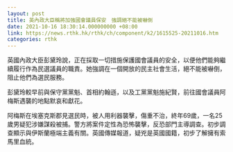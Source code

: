 ```yaml
---
layout: post
title: 英內政大臣稱將加強國會議員保安　強調絕不能被嚇倒
date: 2021-10-16 18:30:14.000000000 +08:00
link: https://news.rthk.hk/rthk/ch/component/k2/1615525-20211016.htm
categories: rthk
---
```


英國內政大臣彭黛玲說，正在採取一切措施保護國會議員的安全，以便他們能夠繼續履行作為民選議員的職責。她強調在一個開放的民主社會生活，絕不能被嚇倒，阻止他們為選民服務。 

彭黛玲較早前與保守黨黨魁、首相約翰遜，以及工黨黨魁施紀賢，前往國會議員阿梅斯遇襲的地點默哀和獻花。

阿梅斯在埃塞克斯郡見選民時，被人用利器襲擊，傷重不治，終年69歲，一名25歲男疑犯涉嫌謀殺被捕。警方將案件定性為恐怖襲擊，反恐部門主導調查。初步調查顯示與伊斯蘭極端主義有關。英國傳媒報道，疑兇是英國國籍，初步了解擁有索馬里血統。
